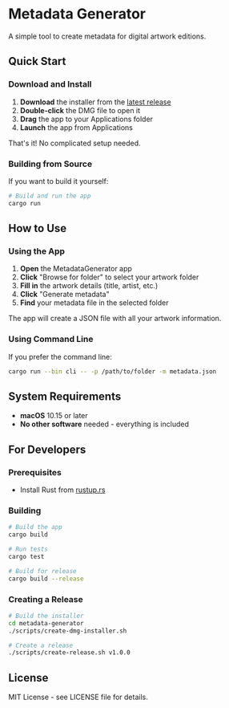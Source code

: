 # Metadata Generator

A simple tool to create metadata for digital artwork editions.

## Quick Start

### Download and Install

1. **Download** the installer from the [latest release](https://github.com/imetandy/Editions_metadata/releases/latest)
2. **Double-click** the DMG file to open it
3. **Drag** the app to your Applications folder
4. **Launch** the app from Applications

That's it! No complicated setup needed.

### Building from Source

If you want to build it yourself:

```bash
# Build and run the app
cargo run
```

## How to Use

### Using the App

1. **Open** the MetadataGenerator app
2. **Click** "Browse for folder" to select your artwork folder
3. **Fill in** the artwork details (title, artist, etc.)
4. **Click** "Generate metadata"
5. **Find** your metadata file in the selected folder

The app will create a JSON file with all your artwork information.

### Using Command Line

If you prefer the command line:

```bash
cargo run --bin cli -- -p /path/to/folder -m metadata.json
```

## System Requirements

- **macOS** 10.15 or later
- **No other software** needed - everything is included

## For Developers

### Prerequisites
- Install Rust from [rustup.rs](https://rustup.rs/)

### Building
```bash
# Build the app
cargo build

# Run tests
cargo test

# Build for release
cargo build --release
```

### Creating a Release
```bash
# Build the installer
cd metadata-generator
./scripts/create-dmg-installer.sh

# Create a release
./scripts/create-release.sh v1.0.0
```

## License

MIT License - see LICENSE file for details.